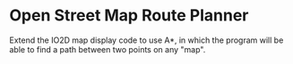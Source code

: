 # Open Street Map Route Planner
 Extend the IO2D map display code to use A*, in which the program will be able to find a path between two points on any "map".
